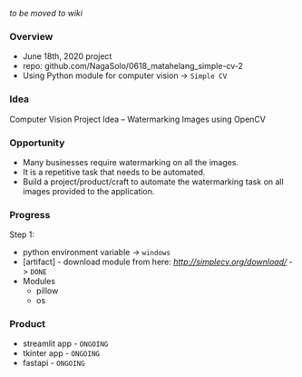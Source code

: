 *to be moved to wiki*

### Overview
- June 18th, 2020 project
- repo: github.com/NagaSolo/0618_matahelang_simple-cv-2
- Using Python module for computer vision -> `Simple CV`

### Idea
Computer Vision Project Idea – Watermarking Images using OpenCV

### Opportunity
- Many businesses require watermarking on all the images.
- It is a repetitive task that needs to be automated.
- Build a project/product/craft to automate the watermarking task on all images provided to the application.

### Progress

Step 1:
- python environment variable -> `windows`
- [artifact] - download module from here: *http://simplecv.org/download/* -> `DONE`
- Modules
    - pillow
    - os

### Product

- streamlit app - `ONGOING`
- tkinter app - `ONGOING`
- fastapi - `ONGOING`